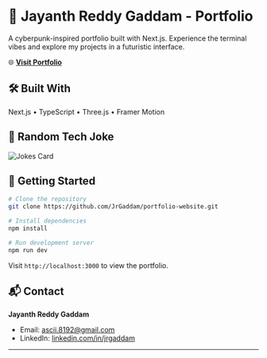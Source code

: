 # 🚀 Jayanth Reddy Gaddam - Portfolio

A cyberpunk-inspired portfolio built with Next.js. Experience the terminal vibes and explore my projects in a futuristic interface.

🌐 **[Visit Portfolio](https://jrgaddam.com)**


## 🛠️ Built With
Next.js • TypeScript • Three.js • Framer Motion


## 🎲 Random Tech Joke
<!-- Joke API -->
![Jokes Card](https://readme-jokes.vercel.app/api)

## 🚀 Getting Started

```bash
# Clone the repository
git clone https://github.com/JrGaddam/portfolio-website.git

# Install dependencies
npm install

# Run development server
npm run dev
```

Visit `http://localhost:3000` to view the portfolio.

## 📬 Contact

**Jayanth Reddy Gaddam**
- Email: ascii.8192@gmail.com
- LinkedIn: [linkedin.com/in/jrgaddam](https://linkedin.com/in/jrgaddam/)

---

